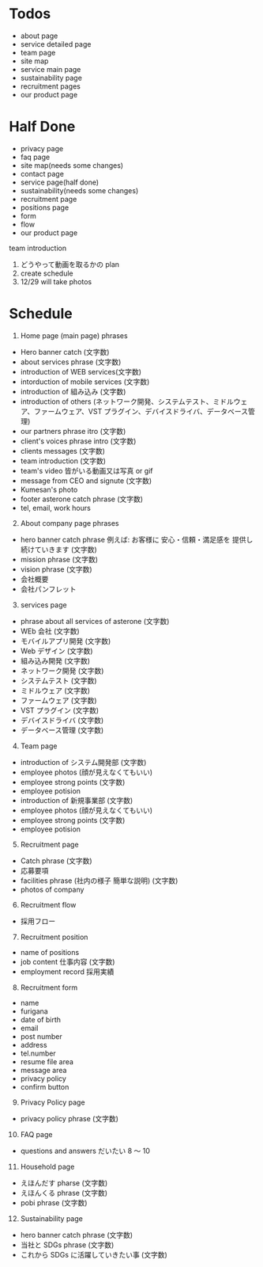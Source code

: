# Todos

-   about page
-   service detailed page
-   team page
-   site map
-   service main page
-   sustainability page
-   recruitment pages
-   our product page

# Half Done

-   privacy page
-   faq page
-   site map(needs some changes)
-   contact page
-   service page(half done)
-   sustainability(needs some changes)
-   recruitment page
-   positions page
-   form
-   flow
-   our product page

team introduction

1. どうやって動画を取るかの plan
2. create schedule
3. 12/29 will take photos

# Schedule

1.  Home page (main page) phrases

-   Hero banner catch (文字数)
-   about services phrase (文字数)
-   introduction of WEB services(文字数)
-   intorduction of mobile services (文字数)
-   introduction of 組み込み (文字数)
-   introduction of others (ネットワーク開発、システムテスト、ミドルウェア、ファームウェア、VST プラグイン、デバイスドライバ、データベース管理)
-   our partners phrase itro (文字数)
-   client's voices phrase intro (文字数)
-   clients messages (文字数)
-   team introduction (文字数)
-   team's video 皆がいる動画又は写真 or gif
-   message from CEO and signute (文字数)
-   Kumesan's photo
-   footer asterone catch phrase (文字数)
-   tel, email, work hours

2.  About company page phrases

-   hero banner catch phrase 例えば: お客様に 安心・信頼・満足感を 提供し続けていきます (文字数)
-   mission phrase (文字数)
-   vision phrase (文字数)
-   会社概要
-   会社パンフレット

3.  services page

-   phrase about all services of asterone (文字数)
-   WEb 会社 (文字数)
-   モバイルアプリ開発 (文字数)
-   Web デザイン (文字数)
-   組み込み開発 (文字数)
-   ネットワーク開発 (文字数)
-   システムテスト (文字数)
-   ミドルウェア (文字数)
-   ファームウェア (文字数)
-   VST プラグイン (文字数)
-   デバイスドライバ (文字数)
-   データベース管理 (文字数)

4. Team page

-   introduction of システム開発部 (文字数)
-   employee photos (顔が見えなくてもいい)
-   employee strong points (文字数)
-   employee potision
-   introduction of 新規事業部 (文字数)
-   employee photos (顔が見えなくてもいい)
-   employee strong points (文字数)
-   employee potision

5. Recruitment page

-   Catch phrase (文字数)
-   応募要項
-   facilities phrase (社内の様子 簡単な説明) (文字数)
-   photos of company

6. Recruitment flow

-   採用フロー

7. Recruitment position

-   name of positions
-   job content 仕事内容 (文字数)
-   employment record 採用実績

8. Recruitment form

-   name
-   furigana
-   date of birth
-   email
-   post number
-   address
-   tel.number
-   resume file area
-   message area
-   privacy policy
-   confirm button

9. Privacy Policy page

-   privacy policy phrase (文字数)

10. FAQ page

-   questions and answers だいたい 8 ～ 10

11. Household page

-   えほんだす pharse (文字数)
-   えほんくる phrase (文字数)
-   pobi phrase (文字数)

12. Sustainability page

-   hero banner catch phrase (文字数)
-   当社と SDGs phrase (文字数)
-   これから SDGs に活躍していきたい事 (文字数)

